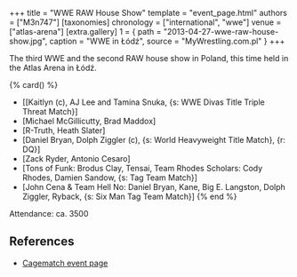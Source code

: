 +++
title = "WWE RAW House Show"
template = "event_page.html"
authors = ["M3n747"]
[taxonomies]
chronology = ["international", "wwe"]
venue = ["atlas-arena"]
[extra.gallery]
1 = { path = "2013-04-27-wwe-raw-house-show.jpg", caption = "WWE in Łódź", source = "MyWrestling.com.pl" }
+++

The third WWE and the second RAW house show in Poland, this time held in the Atlas Arena in Łódź.

{% card() %}
- [[Kaitlyn (c), AJ Lee and Tamina Snuka, {s: WWE Divas Title Triple Threat Match}]
- [Michael McGillicutty, Brad Maddox]
- [R-Truth, Heath Slater]
- [Daniel Bryan, Dolph Ziggler (c), {s: World Heavyweight Title Match}, {r: DQ}]
- [Zack Ryder, Antonio Cesaro]
- [Tons of Funk: Brodus Clay, Tensai, Team Rhodes Scholars: Cody Rhodes, Damien Sandow, {s: Tag Team Match}]
- [John Cena & Team Hell No: Daniel Bryan, Kane, Big E. Langston, Dolph Ziggler, Ryback, {s: Six Man Tag Team Match}]
{% end %}

Attendance: ca. 3500

## References

* [Cagematch event page](https://www.cagematch.net/?id=1&nr=94311)
